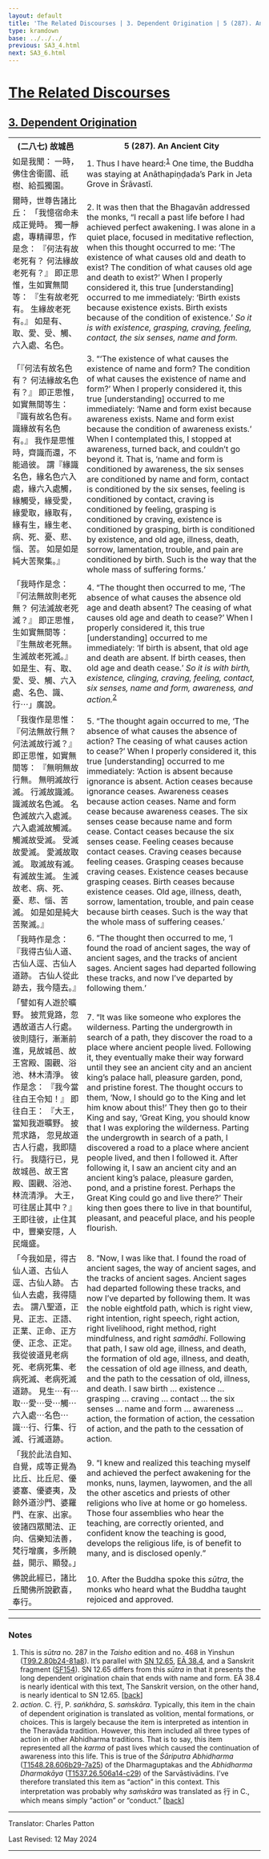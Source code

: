 ```yaml
---
layout: default
title: 'The Related Discourses | 3. Dependent Origination | 5 (287). An Ancient City'
type: kramdown
base: ../../../
previous: SA3_4.html
next: SA3_6.html
---
```


<h1><a href='../index.html'>The Related Discourses</a></h1>
<h2><a href='index.html'>3. Dependent Origination</a></h2>

<table class="trans">
  <th class='ch'>(二八七) 故城邑</th>
  <th class='en'>5 (287). An Ancient City</th>
  <tr>
    <td class="ch" title='t99.2.80b24'>如是我聞： 一時，佛住舍衛國、祇樹、給孤獨園。</td>
    <td id='p1'>1. Thus I have heard:<sup id="ref1"><a href="#n1">1</a></sup> One time, the Buddha was staying at Anāthapiṇḍada’s Park in Jeta Grove in Śrāvastī.</td>
  </tr>
  <tr>
    <td class="ch" title='t99.2.80b25'>爾時，世尊告諸比丘： 「我憶宿命未成正覺時。 獨一靜處，專精禪思，作是念： 『何法有故老死有？ 何法緣故老死有？』 即正思惟，生如實無間等： 『生有故老死有。 生緣故老死有。』 如是有、取、愛、受、觸、六入處、名色。</td>
    <td id='p2'>2. It was then that the Bhagavān addressed the monks, “I recall a past life before I had achieved perfect awakening. I was alone in a quiet place, focused in meditative reflection, when this thought occurred to me: ‘The existence of what causes old and death to exist? The condition of what causes old age and death to exist?’ When I properly considered it, this true [understanding] occurred to me immediately: ‘Birth exists because existence exists. Birth exists because of the condition of existence.’ <em>So it is with existence, grasping, craving, feeling, contact, the six senses, name and form.</em></td>
  </tr>
  <tr>
    <td class="ch" title='t99.2.80b29'>「『何法有故名色有？ 何法緣故名色有？』 即正思惟，如實無間等生： 『識有故名色有。 識緣故有名色有。』 我作是思惟時，齊識而還，不能過彼。 謂『緣識名色，緣名色六入處，緣六入處觸，緣觸受，緣受愛，緣愛取，緣取有，緣有生，緣生老、病、死、憂、悲、惱、苦。 如是如是純大苦聚集。』</td>
    <td id='p3'>3. “‘The existence of what causes the existence of name and form? The condition of what causes the existence of name and form?’ When I properly considered it, this true [understanding] occurred to me immediately: ‘Name and form exist because awareness exists. Name and form exist because the condition of awareness exists.’ When I contemplated this, I stopped at awareness, turned back, and couldn’t go beyond it. That is, ‘name and form is conditioned by awareness, the six senses are conditioned by name and form, contact is conditioned by the six senses, feeling is conditioned by contact, craving is conditioned by feeling, grasping is conditioned by craving, existence is conditioned by grasping, birth is conditioned by existence, and old age, illness, death, sorrow, lamentation, trouble, and pain are conditioned by birth. Such is the way that the whole mass of suffering forms.’</td>
  </tr>
  <tr>
    <td class="ch" title='t99.2.80c6'>「我時作是念： 『何法無故則老死無？ 何法滅故老死滅？』 即正思惟，生如實無間等： 『生無故老死無。 生滅故老死滅。』 如是生、有、取、愛、受、觸、六入處、名色、識、行⋯」廣說。</td>
    <td id='p4'>4. “The thought then occurred to me, ‘The absence of what causes the absence old age and death absent? The ceasing of what causes old age and death to cease?’ When I properly considered it, this true [understanding] occurred to me immediately: ‘If birth is absent, that old age and death are absent. If birth ceases, then old age and death cease.’ <em>So it is with birth, existence, clinging, craving, feeling, contact, six senses, name and form, awareness, and action.</em><sup id="ref2"><a href="#n2">2</a></sup></td>
  </tr>
  <tr>
    <td class="ch" title='t99.2.80c10'>「我復作是思惟： 『何法無故行無？ 何法滅故行滅？』 即正思惟，如實無間等： 『無明無故行無。 無明滅故行滅。 行滅故識滅。 識滅故名色滅。 名色滅故六入處滅。 六入處滅故觸滅。 觸滅故受滅。 受滅故愛滅。 愛滅故取滅。 取滅故有滅。 有滅故生滅。 生滅故老、病、死、憂、悲、惱、苦滅。 如是如是純大苦聚滅。』</td>
    <td id='p5'>5. “The thought again occurred to me, ‘The absence of what causes the absence of action? The ceasing of what causes action to cease?’ When I properly considered it, this true [understanding] occurred to me immediately: ‘Action is absent because ignorance is absent. Action ceases because ignorance ceases. Awareness ceases because action ceases. Name and form cease because awareness ceases. The six senses cease because name and form cease. Contact ceases because the six senses cease. Feeling ceases because contact ceases. Craving ceases because feeling ceases. Grasping ceases because craving ceases. Existence ceases because grasping ceases. Birth ceases because existence ceases. Old age, illness, death, sorrow, lamentation, trouble, and pain cease because birth ceases. Such is the way that the whole mass of suffering ceases.’</td>
  </tr>
  <tr>
    <td class="ch" title='t99.2.80c17'>「我時作是念： 『我得古仙人道、古仙人逕、古仙人道跡。 古仙人從此跡去，我今隨去。』</td>
    <td id='p6'>6. “The thought then occurred to me, ‘I found the road of ancient sages, the way of ancient sages, and the tracks of ancient sages. Ancient sages had departed following these tracks, and now I’ve departed by following them.’</td>
  </tr>
  <tr>
    <td class="ch" title='t99.2.80c19'>「譬如有人遊於曠野。 披荒覓路，忽遇故道古人行處。 彼則隨行，漸漸前進，見故城邑、故王宮殿、園觀、浴池、林木清淨。 彼作是念： 『我今當往白王令知！』 即往白王： 『大王，當知我遊曠野。 披荒求路， 忽見故道古人行處，我即隨行。 我隨行已，見故城邑、故王宮殿、園觀、浴池、林流清淨。 大王，可往居止其中？』 王即往彼，止住其中，豐樂安隱，人民熾盛。</td>
    <td id='p7'>7. “It was like someone who explores the wilderness. Parting the undergrowth in search of a path, they discover the road to a place where ancient people lived. Following it, they eventually make their way forward until they see an ancient city and an ancient king’s palace hall, pleasure garden, pond, and pristine forest. The thought occurs to them, ‘Now, I should go to the King and let him know about this!’ They then go to their King and say, ‘Great King, you should know that I was exploring the wilderness. Parting the undergrowth in search of a path, I discovered a road to a place where ancient people lived, and then I followed it. After following it, I saw an ancient city and an ancient king’s palace, pleasure garden, pond, and a pristine forest. Perhaps the Great King could go and live there?’ Their king then goes there to live in that bountiful, pleasant, and peaceful place, and his people flourish.</td>
  </tr>
  <tr>
    <td class="ch" title='t99.2.80c27'>「今我如是，得古仙人道、古仙人逕、古仙人跡。 古仙人去處，我得隨去。 謂八聖道，正見、正志、正語、正業、正命、正方便、正念、正定。 我從彼道見老病死、老病死集、老病死滅、老病死滅道跡。 見生⋯有⋯取⋯愛⋯受⋯觸⋯六入處⋯名色⋯識⋯行、行集、行滅、行滅道跡。</td>
    <td id='p8'>8. “Now, I was like that. I found the road of ancient sages, the way of ancient sages, and the tracks of ancient sages. Ancient sages had departed following these tracks, and now I’ve departed by following them. It was the noble eightfold path, which is right view, right intention, right speech, right action, right livelihood, right method, right mindfulness, and right <em>samādhi</em>. Following that path, I saw old age, illness, and death, the formation of old age, illness, and death, the cessation of old age illness, and death, and the path to the cessation of old, illness, and death. I saw birth … existence … grasping … craving … contact … the six senses … name and form … awareness … action, the formation of action, the cessation of action, and the path to the cessation of action.</td>
  </tr>
  <tr>
    <td class="ch" title='t99.2.80a3'>「我於此法自知、自覺，成等正覺為比丘、比丘尼、優婆塞、優婆夷，及餘外道沙門、婆羅門、在家、出家。 彼諸四眾聞法、正向、信樂知法善，梵行增廣，多所饒益，開示、顯發。」</td>
    <td id='p9'>9. “I knew and realized this teaching myself and achieved the perfect awakening for the monks, nuns, laymen, laywomen, and the all the other ascetics and priests of other religions who live at home or go homeless. Those four assemblies who hear the teaching, are correctly oriented, and confident know the teaching is good, develops the religious life, is of benefit to many, and is disclosed openly.”</td>
  </tr>
  <tr>
    <td class="ch" title='t99.2.81a7'>佛說此經已，諸比丘聞佛所說歡喜，奉行。</td>
    <td id='p10'>10. After the Buddha spoke this <em>sūtra</em>, the monks who heard what the Buddha taught rejoiced and approved.</td>
  </tr>
</table>

<hr/>

<h3 id="notes">Notes</h3>

<ol>
<li id="n1">This is <em>sūtra</em> no. 287 in the <cite>Taisho</cite> edition and no. 468 in Yinshun (<a href="https://cbetaonline.dila.edu.tw/zh/T02n0099_p0080b24" target="_blank">T99.2.80b24-81a8</a>). It’s parallel with <a href="https://suttacentral.net/sn12.65" target="_blank">SN 12.65</a>, <a href="https://suttacentral.net/ea38.4" target="_blank">EĀ 38.4</a>, and a Sanskrit fragment (<a href="https://suttacentral.net/sf154" target="_blank">SF154</a>). SN 12.65 differs from this <em>sūtra</em> in that it presents the long dependent origination chain that ends with name and form. EĀ 38.4 is nearly identical with this text, The Sanskrit version, on the other hand, is nearly identical to SN 12.65. [<a href="#ref1">back</a>]</li>
<li id="n2"><em>action</em>. C. 行, P. <em>saṅkhāra</em>, S. <em>saṁskāra</em>. Typically, this item in the chain of dependent origination is translated as volition, mental formations, or choices. This is largely because the item is interpreted as intention in the Theravāda tradition. However, this item included all three types of action in other Abhidharma traditions. That is to say, this item represented all the <em>karma</em> of past lives which caused the continuation of awareness into this life. This is true of the <cite>Śāriputra Abhidharma</cite> (<a href="https://cbetaonline.dila.edu.tw/zh/T28n1548_p0606b29" target="_blank">T1548.28.606b29-7a25</a>) of the Dharmaguptakas and the <cite>Abhidharma Dharmakāya</cite> (<a href="https://cbetaonline.dila.edu.tw/zh/T26n1537_p0506a14" target="_blank">T1537.26.506a14-c29</a>) of the Sarvāstivādins. I’ve therefore translated this item as “action” in this context. This interpretation was probably why <em>saṁskāra</em> was translated as 行 in C., which means simply “action” or “conduct.” [<a href="#ref2">back</a>]</li></ol>

<hr/>

<p class="translator">Translator: Charles Patton</p>
<p class='revised'>Last Revised: 12 May 2024</p>

<hr/>